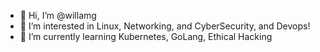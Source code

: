 - 👋 Hi, I’m @willamg
- 👀 I’m interested in Linux, Networking, and CyberSecurity, and Devops!
- 🌱 I’m currently learning Kubernetes, GoLang, Ethical Hacking
<!---
willamg/willamg is a ✨ special ✨ repository because its `README.md` (this file) appears on your GitHub profile.
You can click the Preview link to take a look at your changes.
--->
